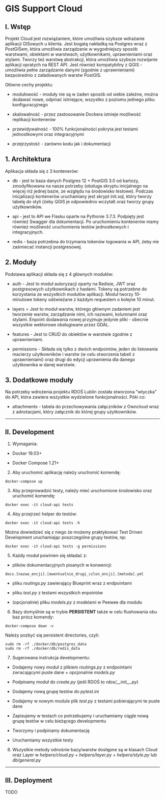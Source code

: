 # GIS Support Cloud

##  I. Wstęp

Projekt Cloud jest rozwiążaniem, które umożliwia szybsze wdrażanie aplikacji GISowych u klienta. Jest bogatą nakładką na Postgres wraz z PostGISem, która umożliwia zarządzanie w wygodniejszy sposób warstwami, obiektami w warstwach, użytkownikami, uprawnieniami oraz stylami. Tworzy też warstwę abstrakcji, która umożliwia szybsze rozwijanie aplikacji opratych na REST API. Jest również kompatybilny z QGIS - umożliwia pełne zarządzanie danymi (zgodnie z uprawnieniami) bezpośrednio z załadowanych warstw PostGIS.

Główne cechy projektu:

* modułowość - moduły nie są w żaden sposób od siebie zależne, można dodawać nowe, odpinać istniejące, wszystko z poziomu jednego pliku konfiguracyjnego

* skalowalność - przez zastosowanie Dockera istnieje możliwość replikacji kontenerów

* przewidywalność - 100% funkcjonalności pokryta jest testami jednostkowymi oraz integracyjnymi

* przejrzystość - zarówno kodu jak i dokumentacji

## 1. Architektura
Aplikacja składa się z 3 kontenerów:

* db - jest to baza danych Postgres 12 + PostGIS 3.0 od kartozy, zmodyfikowana na nasze potrzeby (obsługa skryptu inicjalnego na więcej niż jednej bazie, ze względu na środowisko testowe). Podczas inicjalizacji kontenerów uruchamiany jest skrypt init.sql, który tworzy tabelę do styli (żeby QGIS je odpowiednio wczytał) oraz tworzy grupy użytkowników.

* api - jest to API we Flasku oparte na Pythonie 3.7.3. Podpięty jest również Swagger dla dokumentacji. Po uruchomieniu kontenerów mamy również możliwość uruchomienia testów jednostkowych i integracyjnych.

* redis - baza potrzebna do trzymania tokenów logowania w API, żeby nie zaśmiecać instancji postgresowej.


## 2. Moduły

Podstawa aplikacji składa się z 4 głównych modułów:

* auth - Jest to moduł autoryzacji oparty na Redisie, JWT oraz postgresowych użytkownikach z hasłami. Tokeny są potrzebne do korzystania ze wszystkich modułów aplikacji. Moduł tworzy 10-minutowe tokeny odświeżane z każdym requestem o kolejne 10 minut.

* layers = Jest to moduł warstw, którego głównym zadaniem jest tworzenie warstw, zarządzanie nimi, ich nazwami, kolumnami oraz stylami. Enpoint dodawania nowej przyjmuje jedynie pliki - obecnie wszystkie wektorowe obsługiwane przez GDAL.

* features - Jest to CRUD do obiektów w warstwie zgodnie z uprawnieniami.

* permissions - Składa się tylko z dwóch endpointów, jeden do listowania macierzy użytkowników i warstw (w celu stworzenia tabeli z uprawnieniami) oraz drugi do edycji uprawnienia dla danego użytkownika w danej warstwie.

## 3. Dodatkowe moduły

Na potrzeby wdrożenia projektu RDOŚ Lublin została stworzona "wtyczka" do API, która zawiera wszystkie wydzielone funkcjonalności. Póki co:

* attachments - tabela do przechowywania załączników z Owncloud wraz z adnotacjami, który załącznik do której grupy użytkowników.

---

## II. Development

1. Wymagania:

* Docker 19.03+

* Docker Compose 1.21+

2. Aby uruchomić aplikację należy uruchomić komendę:
```
docker-compose up
```
3. Aby przeprowadzić testy, należy mieć uruchomione środowisko oraz uruchomić komendę:
```
docker exec -it cloud-api tests
```
4. Aby przejrzeć helper do testów:

```
docker exec -it cloud-api tests -h
```
Można dowiedzieć się z niego że możemy praktykować Test Driven Development uruchamiając poszczególne grupy testów, np:
```
docker exec -it cloud-api tests -g permissions
```
5. Każdy moduł powinien się składać z:

* plików dokumentacyjnych pisanych w konwencji:
```
docs.[nazwa_encji].[ewentualnie_drugi_czlon_encji].[metoda].yml
```

* pliku _routings.py_ zawierający Blueprint wraz z endpointami

* pliku _test.py_ z testami wszystkich enpointów

* (opcjonalnie) pliku _models.py_ z modelami w Peewee dla modułu

6. Bazy domyślnie są w trybie __PERSISTENT__ także w celu flushowania obu baz prócz komendy:
```
docker-compose down -v
```
Należy pozbyć się persistent directories, czyli:
```
sudo rm -rf ./docker/db/postgres_data
sudo rm -rf ./docker/db/redis_data
```
7. Sugerowana instrukcja developmentu:

* Dodajemy nowy moduł z plikiem _routings.py_ z endpointami zwracającymi puste dane + opcjonalnie _models.py_

* Podpinamy moduł do _create.py_ (jeśli RDOŚ to _rdos/\_\_init\_\_.py_)

* Dodajemy nową grupę testów do _pytest.ini_

* Dodajemy w nowym module plik _test.py_ z testami pobierającymi te puste dane

* Zapisujemy w testach co potrzebujemy i uruchamiamy ciągle nową grupę testów w celu bieżącego developmentu

* Tworzymy i podpinamy dokumentację

* Uruchamiamy wszystkie testy

8. Wszystkie metody odnośnie bazy/warstw dostępne są w klasach Cloud oraz Layer w _helpers/cloud.py_ + _helpers/layer.py_ + _helpers/style.py_ lub _db/general.py_

---

## III. Deployment

TODO
